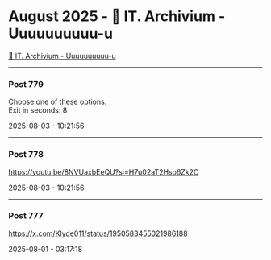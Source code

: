 # August 2025 - 🐊 IT. Archivium - Uuuuuuuuuu-u

[🐊 IT. Archivium - Uuuuuuuuuu-u](../../)



---

### Post 779




Choose one of these options. <br />Exit in seconds: 8


2025-08-03 - 10:21:56







---

### Post 778




<a href="https://youtu.be/8NVUaxbEeQU?si=H7u02aT2Hso6Zk2C">https://youtu.be/8NVUaxbEeQU?si=H7u02aT2Hso6Zk2C</a>


2025-08-03 - 10:21:56







---

### Post 777




<a href="https://x.com/Klyde011/status/1950583455021986188">https://x.com/Klyde011/status/1950583455021986188</a>


2025-08-01 - 03:17:18





